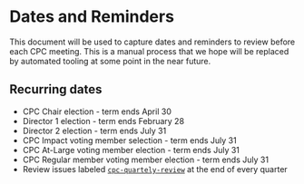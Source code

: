 # Dates and Reminders

This document will be used to capture dates and reminders to review before each CPC meeting. This is a manual process that we hope will be replaced by automated tooling at some point in the near future.

## Recurring dates

- CPC Chair election - term ends April 30
- Director 1 election - term ends February 28
- Director 2 election - term ends July 31
- CPC Impact voting member selection - term ends July 31
- CPC At-Large voting member election - term ends July 31
- CPC Regular member voting member election - term ends July 31
- Review issues labeled [`cpc-quartely-review`](https://github.com/openjs-foundation/cross-project-council/labels/cpc-quartely-review) at the end of every quarter
